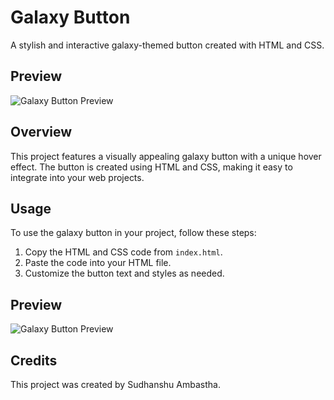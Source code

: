 # Galaxy Button

A stylish and interactive galaxy-themed button created with HTML and CSS.

## Preview

![Galaxy Button Preview](https://github.com/Sudhanshu-Ambastha/Galaxy-background-/assets/135802131/cebfd32d-020e-4ce6-9deb-47b927cf30f1)

## Overview

This project features a visually appealing galaxy button with a unique hover effect. The button is created using HTML and CSS, making it easy to integrate into your web projects.

## Usage

To use the galaxy button in your project, follow these steps:

1. Copy the HTML and CSS code from `index.html`.
2. Paste the code into your HTML file.
3. Customize the button text and styles as needed.

## Preview

![Galaxy Button Preview](https://github.com/Sudhanshu-Ambastha/Galaxy-background-/assets/135802131/cebfd32d-020e-4ce6-9deb-47b927cf30f1)

## Credits

This project was created by Sudhanshu Ambastha.
